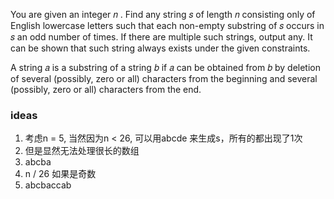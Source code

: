 You are given an integer 𝑛
. Find any string 𝑠
 of length 𝑛
 consisting only of English lowercase letters such that each non-empty substring of 𝑠
 occurs in 𝑠
 an odd number of times. If there are multiple such strings, output any. It can be shown that such string always exists under the given constraints.

A string 𝑎
 is a substring of a string 𝑏
 if 𝑎
 can be obtained from 𝑏
 by deletion of several (possibly, zero or all) characters from the beginning and several (possibly, zero or all) characters from the end.

 ### ideas
 1. 考虑n = 5, 当然因为n < 26, 可以用abcde 来生成s，所有的都出现了1次
 2. 但是显然无法处理很长的数组
 3. abcba
 4. n / 26 如果是奇数
 5. abcbaccab